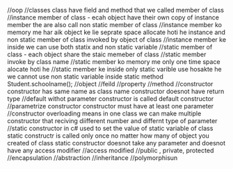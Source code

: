 //oop
//classes
class have field and method that we called member of class
//instance member of class - ecah object have their own copy of instance member the are also call non static member of class
//instance member ko memory me har aik object ke lie seprate space allocate hoti he
instance and non static member of class invoked by object of class
//instance member ke inside we can use both statix and non static variable
//static member of class - each object share the staic memeber of class
//static member invoke by class name
//static member ko memory me only one time space alocate hoti he
//static member ke inside only static varible use hosakte he we cannot use non static variable inside static method
Student.schoolname();
//object
//feild
//property
//method
//constructor
constructor has same name as class name
constructor doesnot have return type
//default withot parameter constructor is called default constructor
//parametrize constructor constructor must have at least one parameter
//constructor overloading means in one class we can make multiple constructor that reciving diifferent number and differnt type of parameter
//static constructor in c# used to set the value of static variable of class
static constructr is called only once no matter how many of object you created of class
static constructor doesnot take any parameter and doesnot have any access modifier
//access modified
//public , private, protected
//encapsulation
//abstraction
//inheritance
//polymorphisun
